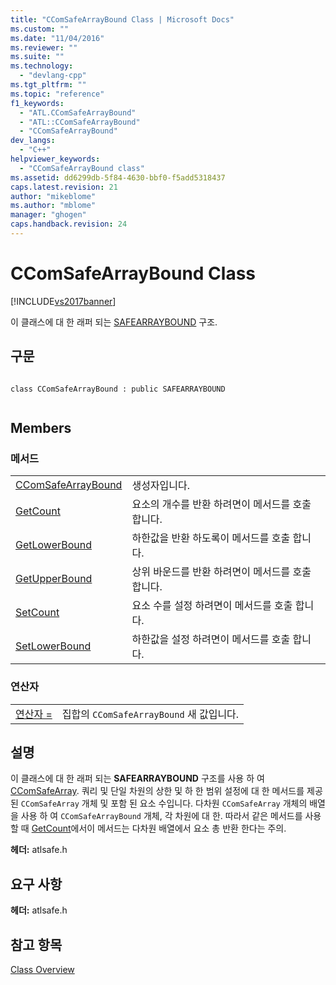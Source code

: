 ```yaml
---
title: "CComSafeArrayBound Class | Microsoft Docs"
ms.custom: ""
ms.date: "11/04/2016"
ms.reviewer: ""
ms.suite: ""
ms.technology: 
  - "devlang-cpp"
ms.tgt_pltfrm: ""
ms.topic: "reference"
f1_keywords: 
  - "ATL.CComSafeArrayBound"
  - "ATL::CComSafeArrayBound"
  - "CComSafeArrayBound"
dev_langs: 
  - "C++"
helpviewer_keywords: 
  - "CComSafeArrayBound class"
ms.assetid: dd6299db-5f84-4630-bbf0-f5add5318437
caps.latest.revision: 21
author: "mikeblome"
ms.author: "mblome"
manager: "ghogen"
caps.handback.revision: 24
---
```

# CComSafeArrayBound Class
[!INCLUDE[vs2017banner](../../assembler/inline/includes/vs2017banner.md)]

이 클래스에 대 한 래퍼 되는  [SAFEARRAYBOUND](http://msdn.microsoft.com/ko-kr/303a9bdb-71d6-4f14-8747-84cf84936c6d) 구조.  
  
## 구문  
  
```  
  
class CComSafeArrayBound : public SAFEARRAYBOUND  
  
```  
  
## Members  
  
### 메서드  
  
|||  
|-|-|  
|[CComSafeArrayBound](../Topic/CComSafeArrayBound::CComSafeArrayBound.md)|생성자입니다.|  
|[GetCount](../Topic/CComSafeArrayBound::GetCount.md)|요소의 개수를 반환 하려면이 메서드를 호출 합니다.|  
|[GetLowerBound](../Topic/CComSafeArrayBound::GetLowerBound.md)|하한값을 반환 하도록이 메서드를 호출 합니다.|  
|[GetUpperBound](../Topic/CComSafeArrayBound::GetUpperBound.md)|상위 바운드를 반환 하려면이 메서드를 호출 합니다.|  
|[SetCount](../Topic/CComSafeArrayBound::SetCount.md)|요소 수를 설정 하려면이 메서드를 호출 합니다.|  
|[SetLowerBound](../Topic/CComSafeArrayBound::SetLowerBound.md)|하한값을 설정 하려면이 메서드를 호출 합니다.|  
  
### 연산자  
  
|||  
|-|-|  
|[연산자 \=](../Topic/CComSafeArrayBound::operator%20=.md)|집합의 `CComSafeArrayBound` 새 값입니다.|  
  
## 설명  
 이 클래스에 대 한 래퍼 되는  **SAFEARRAYBOUND** 구조를 사용 하 여  [CComSafeArray](../../atl/reference/ccomsafearray-class.md).  쿼리 및 단일 차원의 상한 및 하 한 범위 설정에 대 한 메서드를 제공 된 `CComSafeArray` 개체 및 포함 된 요소 수입니다.  다차원 `CComSafeArray` 개체의 배열을 사용 하 여 `CComSafeArrayBound` 개체, 각 차원에 대 한.  따라서 같은 메서드를 사용할 때  [GetCount](../Topic/CComSafeArrayBound::GetCount.md)에서이 메서드는 다차원 배열에서 요소 총 반환 한다는 주의.  
  
 **헤더:** atlsafe.h  
  
## 요구 사항  
 **헤더:** atlsafe.h  
  
## 참고 항목  
 [Class Overview](../../atl/atl-class-overview.md)